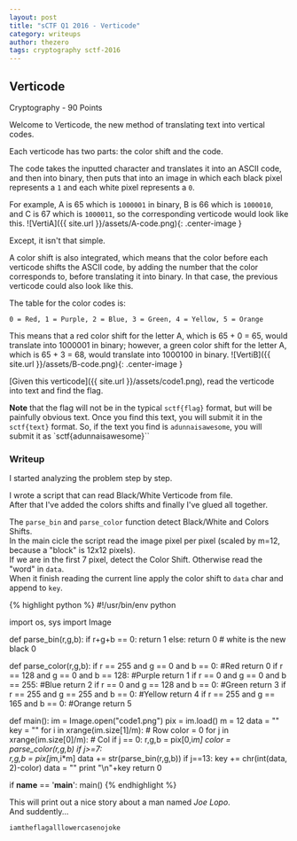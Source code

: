 ```yaml
---
layout: post
title: "sCTF Q1 2016 - Verticode"
category: writeups
author: thezero
tags: cryptography sctf-2016
---
```


## Verticode
Cryptography - 90 Points

Welcome to Verticode, the new method of translating text into vertical codes.

Each verticode has two parts: the color shift and the code.

The code takes the inputted character and translates it into an ASCII code, and then into binary, then puts that into an image in which each black pixel represents a `1` and each white pixel represents a `0`.

For example, A is 65 which is `1000001` in binary, B is 66 which is `1000010`, and C is 67 which is `1000011`, so the corresponding verticode would look like this.
![VertiA]({{ site.url }}/assets/A-code.png){: .center-image }

Except, it isn't that simple.

A color shift is also integrated, which means that the color before each verticode shifts the ASCII code, by adding the number that the color corresponds to, before translating it into binary. In that case, the previous verticode could also look like this.

The table for the color codes is:
```
0 = Red, 1 = Purple, 2 = Blue, 3 = Green, 4 = Yellow, 5 = Orange
```

This means that a red color shift for the letter A, which is 65 + 0 = 65, would translate into 1000001 in binary; however, a green color shift for the letter A, which is 65 + 3 = 68, would translate into 1000100 in binary.
![VertiB]({{ site.url }}/assets/B-code.png){: .center-image }

[Given this verticode]({{ site.url }}/assets/code1.png), read the verticode into text and find the flag.

**Note** that the flag will not be in the typical `sctf{flag}` format, but will be painfully obvious text. Once you find this text, you will submit it in the `sctf{text}` format. So, if the text you find is `adunnaisawesome`, you will submit it as `sctf{adunnaisawesome}``

### Writeup
I started analyzing the problem step by step.

I wrote a script that can read Black/White Verticode from file.<br/>
After that I've added the colors shifts and finally I've glued all together.

The `parse_bin` and `parse_color` function detect Black/White and Colors Shifts.<br/>
In the main cicle the script read the image pixel per pixel (scaled by m=12, because a "block" is 12x12 pixels).<br/>
If we are in the first 7 pixel, detect the Color Shift. Otherwise read the "word" in `data`.<br/>
When it finish reading the current line apply the color shift to `data` char and append to `key`.

{% highlight python %}
#!/usr/bin/env python

import os, sys
import Image

def parse_bin(r,g,b):
	 if r+g+b == 0:
		 return 1
	 else:
	 	return 0 # white is the new black 0

def parse_color(r,g,b):
 	if r == 255 and g == 0 and b == 0: #Red
 		return 0
 	if r == 128 and g == 0 and b == 128: #Purple
 	  return 1
 	if r == 0 and g == 0 and b == 255: #Blue
 		return 2
 	if r == 0 and g == 128 and b == 0: #Green
 		return 3
 	if r == 255 and g == 255 and b == 0: #Yellow
 		return 4
 	if r == 255 and g == 165 and b == 0: #Orange
		 return 5

def main():
	 im = Image.open("code1.png")
	 pix = im.load()
	 m = 12
 	data = ""
 	key = ""
 	for i in xrange(im.size[1]/m): # Row
	 	color = 0
	 	for j in xrange(im.size[0]/m): # Col
	 		if j == 0:
	 			r,g,b = pix[0,i*m]
	 			color = parse_color(r,g,b)
 			if j>=7:			
 				r,g,b = pix[j*m,i*m]
	 			data += str(parse_bin(r,g,b))
 			if j==13:
 				key += chr(int(data, 2)-color)
	 			data = ""
	 print "\n"+key
	 return 0

if __name__ == '__main__':
 	main()
{% endhighlight %}

This will print out a nice story about a man named *Joe Lopo*.<br/>
And suddently...

`iamtheflagalllowercasenojoke`
